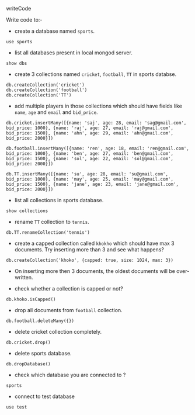 writeCode

Write code to:-

- create a database named `sports`.

```
use sports
```

- list all databases present in local mongod server.

```
show dbs
```

- create 3 collections named `cricket`, `football`, `TT` in sports databse.

```
db.createCollection('cricket')
db.createCollection('football')
db.createCollection('TT')
```

- add multiple players in those collections which should have fields like `name`, `age` and `email` and `bid_price`.

```
db.cricket.insertMany([{name: 'saj', age: 28, email: 'sag@gmail.com', bid_price: 1000}, {name: 'raj', age: 27, email: 'raj@gmail.com', bid_price: 1500}, {name: 'ahn', age: 29, email: 'ahn@gmail.com', bid_price: 2000}])

db.football.insertMany([{name: 'ren', age: 18, email: 'ren@gmail.com', bid_price: 1000}, {name: 'ben', age: 27, email: 'ben@gmail.com', bid_price: 1500}, {name: 'sol', age: 22, email: 'sol@gmail.com', bid_price: 2000}])

db.TT.insertMany([{name: 'su', age: 28, email: 'su@gmail.com', bid_price: 1000}, {name: 'may', age: 25, email: 'may@gmail.com', bid_price: 1500}, {name: 'jane', age: 23, email: 'jane@gmail.com', bid_price: 2000}])
```

- list all collections in sports database.

```
show collections
```

- rename `TT` collection to `tennis`.

```
db.TT.renameCollection('tennis')
```

- create a capped collection called `khokho` which should have max 3 documents.
  Try inserting more than 3 and see what happens?

```
db.createCollection('khoko', {capped: true, size: 1024, max: 3})
```
- On inserting more then 3 documents, the oldest documents will be over-written.

- check whether a collection is capped or not?

```
db.khoko.isCapped()
```

- drop all documents from `football` collection.

```
db.football.deleteMany({})
```

- delete cricket collection completely.

```
db.cricket.drop()
```

- delete sports database.

```
db.dropDatabase()
```

- check which database you are connected to ?

```
sports
```

- connect to test database

```
use test
```